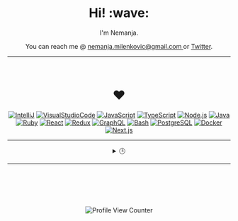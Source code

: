 <h1 align='center'> Hi! :wave:</h1>
<p align='center'> I'm Nemanja. </p>
<p align='center'>You can reach me @ <a href = "mailto:nemanja.milenkovic@gmail.com?subject = I was looking at yout GitHub&body = Hi!">
nemanja.milenkovic@gmail.com
</a> or <a href="https://twitter.com/milenkovicn">Twitter</a>.</p>

---
<br>
<h1 align='center'>❤️</h1>

<div align='center'>

[![IntelliJ](https://img.shields.io/badge/Editor-IntelliJ_IDEA-informational?style=flat&logo=intellij-idea&logoColor=white)](https://www.jetbrains.com/idea/)
[![VisualStudioCode](https://img.shields.io/badge/Editor-VisualStudioCode-informational?style=flat&logo=VisualStudioCode&logoColor=white)](https://code.visualstudio.com/)
[![JavaScript](https://img.shields.io/badge/Code-JavaScript-informational?style=flat&logo=javascript&logoColor=white)](https://developer.mozilla.org/ja/docs/Web/JavaScript)
[![TypeScript](https://img.shields.io/badge/Code-TypeScript-informational?style=flat&logo=typescript&logoColor=white)](https://www.typescriptlang.org/)
[![Node.js](https://img.shields.io/badge/Code-Node.js-informational?style=flat&logo=node.js&logoColor=white)](https://nodejs.org/)
[![Java](https://img.shields.io/badge/Code-Java-informational?style=flat&logo=java&logoColor=white)](https://java.com/)
[![Ruby](https://img.shields.io/badge/Code-Ruby-informational?style=flat&logo=ruby&logoColor=white)](http://www.typescriptlang.org/)
[![React](https://img.shields.io/badge/Code-React-informational?style=flat&logo=react.js&logoColor=white)](https://www.ruby-lang.org/en/)
[![Redux](https://img.shields.io/badge/Tools-Redux-informational?style=flat&logo=redux&logoColor=white)](https://redux.js.org/)
[![GraphQL](https://img.shields.io/badge/Tools-GraphQL-informational?style=flat&logo=graphql&logoColor=white)](https://graphql.org/)
[![Bash](https://img.shields.io/badge/Shell-Bash-informational?style=flat&logo=gnu-bash&logoColor=white)](https://www.gnu.org/software/bash/)
[![PostgreSQL](https://img.shields.io/badge/Tools-PostgreSQL-informational?style=flat&logo=postgresql&logoColor=white)](https://www.postgresql.org/)
[![Docker](https://img.shields.io/badge/Tools-Docker-informational?style=flat&logo=docker&logoColor=white)](https://www.docker.com/)
[![Next.js](https://img.shields.io/badge/Tools-Next.js-informational?style=flat&logo=Next.js&logoColor=white)](https://nextjs.org/)
</div>

---

<details align='center'>
  <summary>🕒</summary>
  <br>

  <!--START_SECTION:waka-->
![Profile Views](http://img.shields.io/badge/Profile%20Views-15-blue)

**🐱 My GitHub Data** 

> 🏆 738 Contributions in the Year 2021
 > 
> 📦 135.2 kB Used in GitHub's Storage 
 > 
> 💼 Opted to Hire
 > 
> 📜 25 Public Repositories 
 > 
> 🔑 84 Private Repositories  
 > 
**I'm a Night 🦉** 

```text
🌞 Morning    63 commits     ██░░░░░░░░░░░░░░░░░░░░░░░   7.71% 
🌆 Daytime    286 commits    ████████░░░░░░░░░░░░░░░░░   35.01% 
🌃 Evening    326 commits    ██████████░░░░░░░░░░░░░░░   39.9% 
🌙 Night      142 commits    ████░░░░░░░░░░░░░░░░░░░░░   17.38%

```
📅 **I'm Most Productive on Thursday** 

```text
Monday       165 commits    █████░░░░░░░░░░░░░░░░░░░░   20.2% 
Tuesday      143 commits    ████░░░░░░░░░░░░░░░░░░░░░   17.5% 
Wednesday    133 commits    ████░░░░░░░░░░░░░░░░░░░░░   16.28% 
Thursday     173 commits    █████░░░░░░░░░░░░░░░░░░░░   21.18% 
Friday       112 commits    ███░░░░░░░░░░░░░░░░░░░░░░   13.71% 
Saturday     43 commits     █░░░░░░░░░░░░░░░░░░░░░░░░   5.26% 
Sunday       48 commits     █░░░░░░░░░░░░░░░░░░░░░░░░   5.88%

```


📊 **This Week I Spent My Time On** 

```text
⌚︎ Time Zone: Asia/Tokyo

💬 Programming Languages: 
No Activity Tracked This Week

🔥 Editors: 
No Activity Tracked This Week

```

**I Mostly Code in JavaScript** 

```text
JavaScript               58 repos            ████████████████░░░░░░░░░   67.44% 
TypeScript               9 repos             ██░░░░░░░░░░░░░░░░░░░░░░░   10.47% 
HTML                     3 repos             ░░░░░░░░░░░░░░░░░░░░░░░░░   3.49% 
VBA                      3 repos             ░░░░░░░░░░░░░░░░░░░░░░░░░   3.49% 
TSQL                     2 repos             ░░░░░░░░░░░░░░░░░░░░░░░░░   2.33%

```


**Timeline**

![Chart not found](https://raw.githubusercontent.com/NemanjaMilenkovic/NemanjaMilenkovic/main/charts/bar_graph.png) 


 Last Updated on 30/10/2021
<!--END_SECTION:waka-->
  <br><br>
</details>

---

<br><br><br><br>
<div align='center'>

  ![Profile View Counter](https://komarev.com/ghpvc/?username=NemanjaMilenkovic)
</div>

